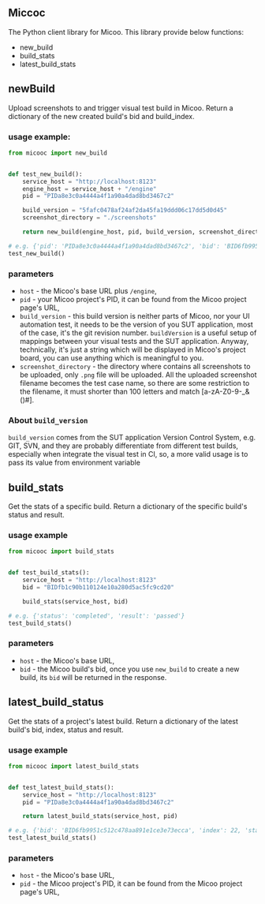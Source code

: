 Miccoc
---
The Python client library for Micoo. This library provide below functions:

- new_build
- build_stats
- latest_build_stats

## newBuild
Upload screenshots to and trigger visual test build in Micoo.
Return a dictionary of the new created build's bid and build_index.

### usage example:
```python
from micooc import new_build


def test_new_build():
    service_host = "http://localhost:8123"
    engine_host = service_host + "/engine"
    pid = "PIDa8e3c0a4444a4f1a90a4dad8bd3467c2"

    build_version = "5fafc0478af24af2da45fa19ddd06c17dd5d0d45"
    screenshot_directory = "./screenshots"

    return new_build(engine_host, pid, build_version, screenshot_directory)

# e.g. {'pid': 'PIDa8e3c0a4444a4f1a90a4dad8bd3467c2', 'bid': 'BID6fb9951c512c478aa891e1ce3e73ecca', 'build_index': 22}
test_new_build() 
```

### parameters
* `host` - the Micoo's base URL plus `/engine`,
* `pid` - your Micoo project's PID, it can be found from the Micoo project page's URL,
* `build_version` - this build version is neither parts of Micoo, nor your UI automation test, it needs to be the version of you SUT application, most of the case, it's the git revision number. `buildVersion` is a useful setup of mappings between your visual tests and the SUT application. Anyway, technically, it's just a string which will be displayed in Micoo's project board, you can use anything which is meaningful to you.
* `screenshot_directory` - the directory where contains all screenshots to be uploaded, only `.png` file will be uploaded. All the uploaded screenshot filename becomes the test case name, so there are some restriction to the filename, it must shorter than 100 letters and match [a-zA-Z0-9-_&()#].

### About `build_version`
`build_version` comes from the SUT application Version Control System, e.g. GIT, SVN, and they are probably differentiate from different test builds, especially when integrate the visual test in CI, so, a more valid usage is to pass its value from environment variable

## build_stats
Get the stats of a specific build.
Return a dictionary of the specific build's status and result.

### usage example

```python
from micooc import build_stats


def test_build_stats():
    service_host = "http://localhost:8123"
    bid = "BIDfb1c90b110124e10a280d5ac5fc9cd20"

    build_stats(service_host, bid)

# e.g. {'status': 'completed', 'result': 'passed'}
test_build_stats()
```

### parameters

* `host` - the Micoo's base URL,
* `bid` - the Micoo build's bid, once you use `new_build` to create a new build, its `bid` will be returned in the response.


## latest_build_status
Get the stats of a project's latest build.
Return a dictionary of the latest build's bid, index, status and result.

### usage example

```python
from micooc import latest_build_stats


def test_latest_build_stats():
    service_host = "http://localhost:8123"
    pid = "PIDa8e3c0a4444a4f1a90a4dad8bd3467c2"

    return latest_build_stats(service_host, pid)

# e.g. {'bid': 'BID6fb9951c512c478aa891e1ce3e73ecca', 'index': 22, 'status': 'processing', 'result': 'undetermined'}
test_latest_build_stats()
```
### parameters

* `host` - the Micoo's base URL,
* `pid` - the Micoo project's PID, it can be found from the Micoo project page's URL,

